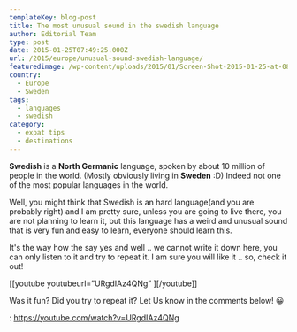 ```yaml
---
templateKey: blog-post
title: The most unusual sound in the swedish language
author: Editorial Team
type: post
date: 2015-01-25T07:49:25.000Z
url: /2015/europe/unusual-sound-swedish-language/
featuredimage: /wp-content/uploads/2015/01/Screen-Shot-2015-01-25-at-08.47.36.png
country:
  - Europe
  - Sweden
tags:
  - languages
  - swedish
category:
  - expat tips
  - destinations
---
```


**Swedish** is a **North Germanic** language, spoken by about 10 million of people in the world. (Mostly obviously living in **Sweden** :D) Indeed not one of the most popular languages in the world.<!--more-->

Well, you might think that Swedish is an hard language(and you are probably right) and I am pretty sure, unless you are going to live there, you are not planning to learn it, but this language has a weird and unusual sound that is very fun and easy to learn, everyone should learn this.

It's the way how the say yes and well .. we cannot write it down here, you can only listen to it and try to repeat it. I am sure you will like it .. so, check it out!

[\[youtube youtubeurl=&#8221;URgdIAz4QNg&#8221; \]\[/youtube\]]

Was it fun? Did you try to repeat it? Let Us know in the comments below! 😀

: https://youtube.com/watch?v=URgdIAz4QNg
